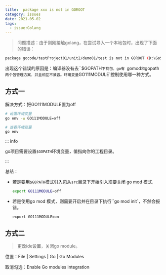 ```yaml
---
title:  package xxx is not in GOROOT
category: issues
date: 2021-05-02
tags:
  - issue:Golang
---
```


> 问题描述：由于刚刚接触golang，在尝试导入一个本地包时，出现了下面的错误：

```bash
package gocode/testProject01/unit2/demo01/test is not in GOROOT (D:\GoSdk\src\gocode\testProject01\unit2\demo01\test)
```

出现这个错误的原因是：编译器没有去``$GOPATH`下找包，go有 `gomod` 和 `gopath` 两个包管理方案，并且相互不兼容。环境变量`GO111MODULE`控制使用哪一种方式。

## 方式一

解决方式：把GO111MODULE置为off

```bash
# 设置环境变量
go env -w GO111MODULE=off

# 查看环境变量
go env
```

::: info

go项目需要设置`$GOPATH`环境变量，值指向你的工程目录。

:::

总结：

- 若是要用`$GOPATH`模式引入包从`src`目录下开始引入须要关闭 go mod 模式.

  ```bash
  export GO111MODULE=off
  ```

- 若是使用go mod 模式，则需要开启并在目录下执行``go mod init`，不然会报错。

  ```
  export GO111MODULE=on
  ```

## 方式二

> 更改ide设置，关闭go module。

位置：File | Settings | Go | Go Modules

取消勾选：Enable Go modules integration
